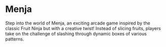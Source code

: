 # Menja
Step into the world of Menja, an exciting arcade game inspired by the classic Fruit Ninja but with a creative twist! Instead of slicing fruits, players take on the challenge of slashing through dynamic boxes of various patterns. 
